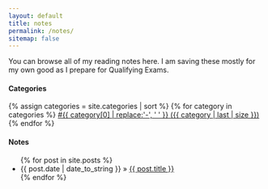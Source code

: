 ```yaml
---
layout: default
title: notes
permalink: /notes/
sitemap: false
---
```


You can browse all of my reading notes here. I am saving these mostly for my own good as I prepare for Qualifying Exams.

#### Categories
<div>
   {% assign categories = site.categories | sort %}
   {% for category in categories %}
    <span class="tag">
       <a href="/category/{{ category | first | slugify }}">
               #{{ category[0] | replace:'-', ' ' }} ({{ category | last | size }})
       </a>
   </span>
   {% endfor %}
   </div>




#### Notes
<div id="home">
  <ul class="posts">
    {% for post in site.posts %}
      <li><span>{{ post.date | date_to_string }}</span> &raquo; <a href="{{ site.baseurl }}{{ post.url }}">{{ post.title }}</a></li>
    {% endfor %}
  </ul>
</div>

